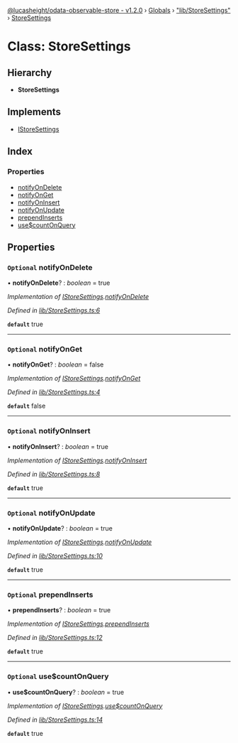[@lucasheight/odata-observable-store - v1.2.0](../README.md) › [Globals](../globals.md) › ["lib/StoreSettings"](../modules/_lib_storesettings_.md) › [StoreSettings](_lib_storesettings_.storesettings.md)

# Class: StoreSettings

## Hierarchy

* **StoreSettings**

## Implements

* [IStoreSettings](../interfaces/_lib_istore_.istoresettings.md)

## Index

### Properties

* [notifyOnDelete](_lib_storesettings_.storesettings.md#optional-notifyondelete)
* [notifyOnGet](_lib_storesettings_.storesettings.md#optional-notifyonget)
* [notifyOnInsert](_lib_storesettings_.storesettings.md#optional-notifyoninsert)
* [notifyOnUpdate](_lib_storesettings_.storesettings.md#optional-notifyonupdate)
* [prependInserts](_lib_storesettings_.storesettings.md#optional-prependinserts)
* [use$countOnQuery](_lib_storesettings_.storesettings.md#optional-usecountonquery)

## Properties

### `Optional` notifyOnDelete

• **notifyOnDelete**? : *boolean* = true

*Implementation of [IStoreSettings](../interfaces/_lib_istore_.istoresettings.md).[notifyOnDelete](../interfaces/_lib_istore_.istoresettings.md#optional-notifyondelete)*

*Defined in [lib/StoreSettings.ts:6](https://github.com/lucasheight/odata-observable-store/blob/bc2359f4/projects/odata-observable-store/src/lib/StoreSettings.ts#L6)*

**`default`** true

___

### `Optional` notifyOnGet

• **notifyOnGet**? : *boolean* = false

*Implementation of [IStoreSettings](../interfaces/_lib_istore_.istoresettings.md).[notifyOnGet](../interfaces/_lib_istore_.istoresettings.md#optional-notifyonget)*

*Defined in [lib/StoreSettings.ts:4](https://github.com/lucasheight/odata-observable-store/blob/bc2359f4/projects/odata-observable-store/src/lib/StoreSettings.ts#L4)*

**`default`** false

___

### `Optional` notifyOnInsert

• **notifyOnInsert**? : *boolean* = true

*Implementation of [IStoreSettings](../interfaces/_lib_istore_.istoresettings.md).[notifyOnInsert](../interfaces/_lib_istore_.istoresettings.md#optional-notifyoninsert)*

*Defined in [lib/StoreSettings.ts:8](https://github.com/lucasheight/odata-observable-store/blob/bc2359f4/projects/odata-observable-store/src/lib/StoreSettings.ts#L8)*

**`default`** true

___

### `Optional` notifyOnUpdate

• **notifyOnUpdate**? : *boolean* = true

*Implementation of [IStoreSettings](../interfaces/_lib_istore_.istoresettings.md).[notifyOnUpdate](../interfaces/_lib_istore_.istoresettings.md#optional-notifyonupdate)*

*Defined in [lib/StoreSettings.ts:10](https://github.com/lucasheight/odata-observable-store/blob/bc2359f4/projects/odata-observable-store/src/lib/StoreSettings.ts#L10)*

**`default`** true

___

### `Optional` prependInserts

• **prependInserts**? : *boolean* = true

*Implementation of [IStoreSettings](../interfaces/_lib_istore_.istoresettings.md).[prependInserts](../interfaces/_lib_istore_.istoresettings.md#optional-prependinserts)*

*Defined in [lib/StoreSettings.ts:12](https://github.com/lucasheight/odata-observable-store/blob/bc2359f4/projects/odata-observable-store/src/lib/StoreSettings.ts#L12)*

**`default`** true

___

### `Optional` use$countOnQuery

• **use$countOnQuery**? : *boolean* = true

*Implementation of [IStoreSettings](../interfaces/_lib_istore_.istoresettings.md).[use$countOnQuery](../interfaces/_lib_istore_.istoresettings.md#optional-usecountonquery)*

*Defined in [lib/StoreSettings.ts:14](https://github.com/lucasheight/odata-observable-store/blob/bc2359f4/projects/odata-observable-store/src/lib/StoreSettings.ts#L14)*

**`default`** true
